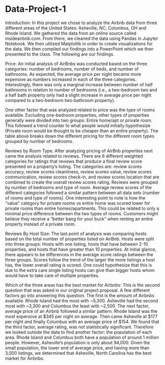 # Data-Project-1

Introduction:
	In this project we chose to analyze the Airbnb data from three different areas of the United States: Asheville, NC, Columbus, OH and Rhode Island. We gathered the data from an online source called insideairbnb.com. From there, we cleaned the data using Pandas in Jupyter Notebook. We then utilized Matplotlib in order to create visualizations for the data. We then compiled our findings into a PowerPoint which we then presented to the class. The following are our findings.

Price:
  An initial analysis of AirBnbs was conducted based on the three categories: number of bedrooms, number of beds, and number of bathrooms. As expected, the average price per night became more expensive as numbers increased in each of the three categories. Interestingly, there was only a marginal increase between number of half bathrooms in relation to number of bedrooms (i.e., a two-bedroom two and a half bath property only had a slight increase in average price per night compared to a two-bedroom two-bathroom property).

  One other factor that was analyzed related to price was the type of rooms available. Excluding one-bedroom properties, other types of properties generally were divided into two groups: Entire home/apt or private room. This followed a trend counter to what people would initially hypothesize (Private room would be thought to be cheaper than an entire property). The table above breaks down the different pricing for the different room types grouped by number of bedrooms. 

Reviews by Room Type:
	After analyzing pricing of AirBnb properties next came the analysis related to reviews. There are 6 different weighted categories for ratings that reviews that produce a final review score presented on a property’s listing. The categories are: review scores accuracy, review scores cleanliness, review scores value, review scores communication, review scores check-in, and review scores location that are combined to create the overall review scores rating. Reviews were grouped by number of bedrooms and type of room. Average review scores of the different categories followed a similar pattern between all data sets (number of rooms and type of rooms). One interesting point to note is how the “value” category for private rooms vs entire home was scored lower for private rooms than entire homes/apartments. This could be related to only a minimal price difference between the two types of rooms. Customers might believe they receive a “better bang for your buck” when renting an entire property instead of a private room. 

Reviews By Host Size:
  The last point of analysis was comparing hosts based on the total number of properties listed on AirBnb. Hosts were split into three groups: Hosts with one listing, hosts that have between 2-10 properties, and hosts that have greater than 10 properties. At initial glance, there appears to be differences in the average score ratings between the three groups. Scores follow the trend of the larger the more listings a host has, the lower overall rating is scored. One could hypothesize that this is due to the extra care single listing hosts can give than bigger hosts whom would have to take care of multiple properties. 

Which of the three areas has the best market for Airbnbs:
	This is the second question that was asked in our original project proposal. A few different factors go into answering this question. The first is the amount of Airbnbs available. Rhode Island had the most with ~5,300. Asheville had the second most with ~3,300 and Columbus the least with ~2,500. The next factor, average price of an Airbnb followed a similar pattern. Rhode Island was the most expensive at $345 per night on average. Then came Asheville at $177 per night and finally Columbus with an average price of $154. We found that the third factor, average rating, was not statistically significant. Therefore we looked outside the data to find another factor: the population of each area. Rhode Island and Columbus both have a population of around 1 million people. However, Asheville’s population is only about 94,000. Given the small population, the lower end of average price, and having more than 3,000 listings, we determined that Asheville, North Carolina has the best market for Airbnbs.
